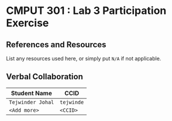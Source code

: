 # CMPUT 301 : Lab 3 Participation Exercise

## References and Resources

List any resources used here, or simply put `N/A` if not applicable.

## Verbal Collaboration

| Student Name | CCID      |
| ------------ | --------- |
| `Tejwinder Johal`    | `tejwinde` |
| `<Add more>` | `<CCID>`  |
